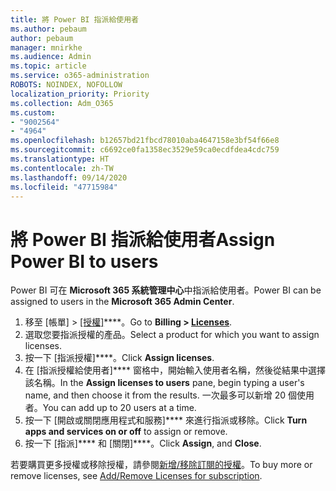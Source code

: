 ```yaml
---
title: 將 Power BI 指派給使用者
ms.author: pebaum
author: pebaum
manager: mnirkhe
ms.audience: Admin
ms.topic: article
ms.service: o365-administration
ROBOTS: NOINDEX, NOFOLLOW
localization_priority: Priority
ms.collection: Adm_O365
ms.custom:
- "9002564"
- "4964"
ms.openlocfilehash: b12657bd21fbcd78010aba4647158e3bf54f66e8
ms.sourcegitcommit: c6692ce0fa1358ec3529e59ca0ecdfdea4cdc759
ms.translationtype: HT
ms.contentlocale: zh-TW
ms.lasthandoff: 09/14/2020
ms.locfileid: "47715984"
---
```

# <a name="assign-power-bi-to-users"></a><span data-ttu-id="7f423-102">將 Power BI 指派給使用者</span><span class="sxs-lookup"><span data-stu-id="7f423-102">Assign Power BI to users</span></span>

<span data-ttu-id="7f423-103">Power BI 可在 **Microsoft 365 系統管理中心**中指派給使用者。</span><span class="sxs-lookup"><span data-stu-id="7f423-103">Power BI can be assigned to users in the **Microsoft 365 Admin Center**.</span></span>  

1. <span data-ttu-id="7f423-104">移至 [帳單] > [[授權]](https://go.microsoft.com/fwlink/p/?linkid=842264)\*\*\*\*。</span><span class="sxs-lookup"><span data-stu-id="7f423-104">Go to **Billing > [Licenses](https://go.microsoft.com/fwlink/p/?linkid=842264)**.</span></span>
2. <span data-ttu-id="7f423-105">選取您要指派授權的產品。</span><span class="sxs-lookup"><span data-stu-id="7f423-105">Select a product for which you want to assign licenses.</span></span>
3. <span data-ttu-id="7f423-106">按一下 [指派授權]\*\*\*\*。</span><span class="sxs-lookup"><span data-stu-id="7f423-106">Click **Assign licenses**.</span></span>
4. <span data-ttu-id="7f423-107">在 [指派授權給使用者]\*\*\*\* 窗格中，開始輸入使用者名稱，然後從結果中選擇該名稱。</span><span class="sxs-lookup"><span data-stu-id="7f423-107">In the **Assign licenses to users** pane, begin typing a user's name, and then choose it from the results.</span></span> <span data-ttu-id="7f423-108">一次最多可以新增 20 個使用者。</span><span class="sxs-lookup"><span data-stu-id="7f423-108">You can add up to 20 users at a time.</span></span>
5. <span data-ttu-id="7f423-109">按一下 [開啟或關閉應用程式和服務]\*\*\*\* 來進行指派或移除。</span><span class="sxs-lookup"><span data-stu-id="7f423-109">Click **Turn apps and services on or off** to assign or remove.</span></span>
6. <span data-ttu-id="7f423-110">按一下 [指派]\*\*\*\* 和 [關閉]\*\*\*\*。</span><span class="sxs-lookup"><span data-stu-id="7f423-110">Click **Assign**, and **Close**.</span></span>

<span data-ttu-id="7f423-111">若要購買更多授權或移除授權，請參閱[新增/移除訂閱的授權](https://docs.microsoft.com/microsoft-365/commerce/licenses/buy-licenses?view=o365-worldwide#add-or-remove-licenses-for-your-business-subscription)。</span><span class="sxs-lookup"><span data-stu-id="7f423-111">To buy more or remove licenses, see [Add/Remove Licenses for subscription](https://docs.microsoft.com/microsoft-365/commerce/licenses/buy-licenses?view=o365-worldwide#add-or-remove-licenses-for-your-business-subscription).</span></span>
